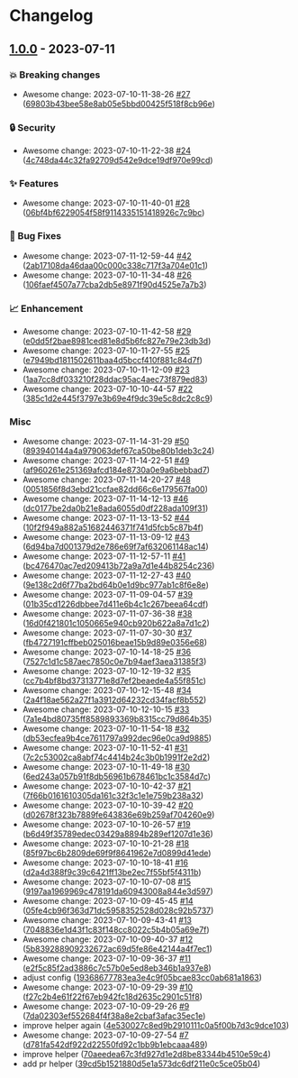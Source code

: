 # Changelog

## [1.0.0](https://github.com/woodpecker-ci/woodpecker/releases/tag/1.0.0) - 2023-07-11

### 💥 Breaking changes

- Awesome change: 2023-07-10-11-38-26 [#27](https://github.com/woodpecker-ci/woodpecker/pull/27) ([69803b43bee58e8ab05e5bbd00425f518f8cb96e](https://github.com/woodpecker-ci/woodpecker/commit/69803b43bee58e8ab05e5bbd00425f518f8cb96e))

### 🔒 Security

- Awesome change: 2023-07-10-11-22-38 [#24](https://github.com/woodpecker-ci/woodpecker/pull/24) ([4c748da44c32fa92709d542e9dce19df970e99cd](https://github.com/woodpecker-ci/woodpecker/commit/4c748da44c32fa92709d542e9dce19df970e99cd))

### ✨ Features

- Awesome change: 2023-07-10-11-40-01 [#28](https://github.com/woodpecker-ci/woodpecker/pull/28) ([06bf4bf6229054f58f9114335151418926c7c9bc](https://github.com/woodpecker-ci/woodpecker/commit/06bf4bf6229054f58f9114335151418926c7c9bc))

### 🐛 Bug Fixes

- Awesome change: 2023-07-11-12-59-44 [#42](https://github.com/woodpecker-ci/woodpecker/pull/42) ([2ab17108da46daa00c000c338c717f3a704e01c1](https://github.com/woodpecker-ci/woodpecker/commit/2ab17108da46daa00c000c338c717f3a704e01c1))
- Awesome change: 2023-07-10-11-34-48 [#26](https://github.com/woodpecker-ci/woodpecker/pull/26) ([106faef4507a77cba2db5e8971f90d4525e7a7b3](https://github.com/woodpecker-ci/woodpecker/commit/106faef4507a77cba2db5e8971f90d4525e7a7b3))

### 📈 Enhancement

- Awesome change: 2023-07-10-11-42-58 [#29](https://github.com/woodpecker-ci/woodpecker/pull/29) ([e0dd5f2bae8981ced81e8d5b6fc827e79e23db3d](https://github.com/woodpecker-ci/woodpecker/commit/e0dd5f2bae8981ced81e8d5b6fc827e79e23db3d))
- Awesome change: 2023-07-10-11-27-55 [#25](https://github.com/woodpecker-ci/woodpecker/pull/25) ([e7949bd1811502611baa4d5bccf410f881c84d7f](https://github.com/woodpecker-ci/woodpecker/commit/e7949bd1811502611baa4d5bccf410f881c84d7f))
- Awesome change: 2023-07-10-11-12-09 [#23](https://github.com/woodpecker-ci/woodpecker/pull/23) ([1aa7cc8df033210f28ddac95ac4aec73f879ed83](https://github.com/woodpecker-ci/woodpecker/commit/1aa7cc8df033210f28ddac95ac4aec73f879ed83))
- Awesome change: 2023-07-10-10-44-57 [#22](https://github.com/woodpecker-ci/woodpecker/pull/22) ([385c1d2e445f3797e3b69e4f9dc39e5c8dc2c8c9](https://github.com/woodpecker-ci/woodpecker/commit/385c1d2e445f3797e3b69e4f9dc39e5c8dc2c8c9))

### Misc

- Awesome change: 2023-07-11-14-31-29 [#50](https://github.com/woodpecker-ci/woodpecker/pull/50) ([893940144a4a979063def67ca50be80b1deb3c24](https://github.com/woodpecker-ci/woodpecker/commit/893940144a4a979063def67ca50be80b1deb3c24))
- Awesome change: 2023-07-11-14-22-51 [#49](https://github.com/woodpecker-ci/woodpecker/pull/49) ([af960261e251369afcd184e8730a0e9a6bebbad7](https://github.com/woodpecker-ci/woodpecker/commit/af960261e251369afcd184e8730a0e9a6bebbad7))
- Awesome change: 2023-07-11-14-20-27 [#48](https://github.com/woodpecker-ci/woodpecker/pull/48) ([0051856f8d3ebd21ccfae82dd66c6e179567fa00](https://github.com/woodpecker-ci/woodpecker/commit/0051856f8d3ebd21ccfae82dd66c6e179567fa00))
- Awesome change: 2023-07-11-14-12-13 [#46](https://github.com/woodpecker-ci/woodpecker/pull/46) ([dc0177be2da0b21e8ada6055d0df228ada109f31](https://github.com/woodpecker-ci/woodpecker/commit/dc0177be2da0b21e8ada6055d0df228ada109f31))
- Awesome change: 2023-07-11-13-13-52 [#44](https://github.com/woodpecker-ci/woodpecker/pull/44) ([10f2f949a882a51682446371f741d5fcb5c87b4f](https://github.com/woodpecker-ci/woodpecker/commit/10f2f949a882a51682446371f741d5fcb5c87b4f))
- Awesome change: 2023-07-11-13-09-12 [#43](https://github.com/woodpecker-ci/woodpecker/pull/43) ([6d94ba7d001379d2e786e69f7af632061148ac14](https://github.com/woodpecker-ci/woodpecker/commit/6d94ba7d001379d2e786e69f7af632061148ac14))
- Awesome change: 2023-07-11-12-57-11 [#41](https://github.com/woodpecker-ci/woodpecker/pull/41) ([bc476470ac7ed209413b72a9a7d1e44b8254c236](https://github.com/woodpecker-ci/woodpecker/commit/bc476470ac7ed209413b72a9a7d1e44b8254c236))
- Awesome change: 2023-07-11-12-27-43 [#40](https://github.com/woodpecker-ci/woodpecker/pull/40) ([9e138c2d6f77ba2bd64b0e1d9bc977ab1c8f6e8e](https://github.com/woodpecker-ci/woodpecker/commit/9e138c2d6f77ba2bd64b0e1d9bc977ab1c8f6e8e))
- Awesome change: 2023-07-11-09-04-57 [#39](https://github.com/woodpecker-ci/woodpecker/pull/39) ([01b35cd1226dbbee7d411e6b4c1c267beea64cdf](https://github.com/woodpecker-ci/woodpecker/commit/01b35cd1226dbbee7d411e6b4c1c267beea64cdf))
- Awesome change: 2023-07-11-07-36-38 [#38](https://github.com/woodpecker-ci/woodpecker/pull/38) ([16d0f421801c1050665e940cb920b622a8a7d1c2](https://github.com/woodpecker-ci/woodpecker/commit/16d0f421801c1050665e940cb920b622a8a7d1c2))
- Awesome change: 2023-07-11-07-30-30 [#37](https://github.com/woodpecker-ci/woodpecker/pull/37) ([fb4727191cffbeb025016beae15b9d89e0356e68](https://github.com/woodpecker-ci/woodpecker/commit/fb4727191cffbeb025016beae15b9d89e0356e68))
- Awesome change: 2023-07-10-14-18-25 [#36](https://github.com/woodpecker-ci/woodpecker/pull/36) ([7527c1d1c587aec7850c0e7b94aef3aea31385f3](https://github.com/woodpecker-ci/woodpecker/commit/7527c1d1c587aec7850c0e7b94aef3aea31385f3))
- Awesome change: 2023-07-10-12-19-32 [#35](https://github.com/woodpecker-ci/woodpecker/pull/35) ([cc7b4bf8bd37313771e8d7ef2beaede4a55f851c](https://github.com/woodpecker-ci/woodpecker/commit/cc7b4bf8bd37313771e8d7ef2beaede4a55f851c))
- Awesome change: 2023-07-10-12-15-48 [#34](https://github.com/woodpecker-ci/woodpecker/pull/34) ([2a4f18ae562a27f1a3912d64232cd34facf8b552](https://github.com/woodpecker-ci/woodpecker/commit/2a4f18ae562a27f1a3912d64232cd34facf8b552))
- Awesome change: 2023-07-10-12-10-15 [#33](https://github.com/woodpecker-ci/woodpecker/pull/33) ([7a1e4bd80735ff8589893369b8315cc79d864b35](https://github.com/woodpecker-ci/woodpecker/commit/7a1e4bd80735ff8589893369b8315cc79d864b35))
- Awesome change: 2023-07-10-11-54-18 [#32](https://github.com/woodpecker-ci/woodpecker/pull/32) ([db53ecfea9b4ce7611797a992dec96e0ca9d9885](https://github.com/woodpecker-ci/woodpecker/commit/db53ecfea9b4ce7611797a992dec96e0ca9d9885))
- Awesome change: 2023-07-10-11-52-41 [#31](https://github.com/woodpecker-ci/woodpecker/pull/31) ([7c2c53002ca8abf74c4414b24c3b0b1991f2e2d2](https://github.com/woodpecker-ci/woodpecker/commit/7c2c53002ca8abf74c4414b24c3b0b1991f2e2d2))
- Awesome change: 2023-07-10-11-49-18 [#30](https://github.com/woodpecker-ci/woodpecker/pull/30) ([6ed243a057b91f8db56961b678461bc1c3584d7c](https://github.com/woodpecker-ci/woodpecker/commit/6ed243a057b91f8db56961b678461bc1c3584d7c))
- Awesome change: 2023-07-10-10-42-37 [#21](https://github.com/woodpecker-ci/woodpecker/pull/21) ([7f66b0161610305da161c32f3c1e1e759b238a32](https://github.com/woodpecker-ci/woodpecker/commit/7f66b0161610305da161c32f3c1e1e759b238a32))
- Awesome change: 2023-07-10-10-39-42 [#20](https://github.com/woodpecker-ci/woodpecker/pull/20) ([d02678f323b7889fe643836e69b259af704260e9](https://github.com/woodpecker-ci/woodpecker/commit/d02678f323b7889fe643836e69b259af704260e9))
- Awesome change: 2023-07-10-10-26-57 [#19](https://github.com/woodpecker-ci/woodpecker/pull/19) ([b6d49f35789edec03429a8894b289ef1207d1e36](https://github.com/woodpecker-ci/woodpecker/commit/b6d49f35789edec03429a8894b289ef1207d1e36))
- Awesome change: 2023-07-10-10-21-28 [#18](https://github.com/woodpecker-ci/woodpecker/pull/18) ([85f97bc6b2809de69f9f8641962e7d0899d41ede](https://github.com/woodpecker-ci/woodpecker/commit/85f97bc6b2809de69f9f8641962e7d0899d41ede))
- Awesome change: 2023-07-10-10-18-41 [#16](https://github.com/woodpecker-ci/woodpecker/pull/16) ([d2a4d388f9c39c6421ff13be2ec7f55bf5f4311b](https://github.com/woodpecker-ci/woodpecker/commit/d2a4d388f9c39c6421ff13be2ec7f55bf5f4311b))
- Awesome change: 2023-07-10-10-07-08 [#15](https://github.com/woodpecker-ci/woodpecker/pull/15) ([9197aa1969969c478191da60943008a844e3d597](https://github.com/woodpecker-ci/woodpecker/commit/9197aa1969969c478191da60943008a844e3d597))
- Awesome change: 2023-07-10-09-45-45 [#14](https://github.com/woodpecker-ci/woodpecker/pull/14) ([05fe4cb96f363d71dc5958352528d028c92b5737](https://github.com/woodpecker-ci/woodpecker/commit/05fe4cb96f363d71dc5958352528d028c92b5737))
- Awesome change: 2023-07-10-09-43-41 [#13](https://github.com/woodpecker-ci/woodpecker/pull/13) ([7048836e1d43f1c83f148cc8022c5b4b05a69e7f](https://github.com/woodpecker-ci/woodpecker/commit/7048836e1d43f1c83f148cc8022c5b4b05a69e7f))
- Awesome change: 2023-07-10-09-40-37 [#12](https://github.com/woodpecker-ci/woodpecker/pull/12) ([5b839288909232672ac69d5fe86e42144a4f7ec1](https://github.com/woodpecker-ci/woodpecker/commit/5b839288909232672ac69d5fe86e42144a4f7ec1))
- Awesome change: 2023-07-10-09-36-37 [#11](https://github.com/woodpecker-ci/woodpecker/pull/11) ([e2f5c85f2ad3886c7c57b0e5ed8eb346b1a937e8](https://github.com/woodpecker-ci/woodpecker/commit/e2f5c85f2ad3886c7c57b0e5ed8eb346b1a937e8))
- adjust config ([19368677783ea3e4c9f05bcae83cc0ab681a1863](https://github.com/woodpecker-ci/woodpecker/commit/19368677783ea3e4c9f05bcae83cc0ab681a1863))
- Awesome change: 2023-07-10-09-29-39 [#10](https://github.com/woodpecker-ci/woodpecker/pull/10) ([f27c2b4e61f22f67eb942fc18d2635c2901c51f8](https://github.com/woodpecker-ci/woodpecker/commit/f27c2b4e61f22f67eb942fc18d2635c2901c51f8))
- Awesome change: 2023-07-10-09-29-26 [#9](https://github.com/woodpecker-ci/woodpecker/pull/9) ([7da02303ef552684f4f38a8e2cbaf3afac35ec1e](https://github.com/woodpecker-ci/woodpecker/commit/7da02303ef552684f4f38a8e2cbaf3afac35ec1e))
- improve helper again ([4e530027c8ed9b2910111c0a5f00b7d3c9dce103](https://github.com/woodpecker-ci/woodpecker/commit/4e530027c8ed9b2910111c0a5f00b7d3c9dce103))
- Awesome change: 2023-07-10-09-27-54 [#7](https://github.com/woodpecker-ci/woodpecker/pull/7) ([d781fa542df922d22550fd92c1bb9b1ebcaaa489](https://github.com/woodpecker-ci/woodpecker/commit/d781fa542df922d22550fd92c1bb9b1ebcaaa489))
- improve helper ([70aeedea67c3fd927d1e2d8be83344b4510e59c4](https://github.com/woodpecker-ci/woodpecker/commit/70aeedea67c3fd927d1e2d8be83344b4510e59c4))
- add pr helper ([39cd5b1521880d5e1a573dc6df211e0c5ce05b04](https://github.com/woodpecker-ci/woodpecker/commit/39cd5b1521880d5e1a573dc6df211e0c5ce05b04))